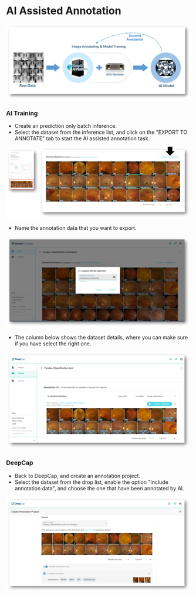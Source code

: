 # AI Assisted Annotation

![](<../../.gitbook/assets/image (126).png>)

### AI Training&#x20;

* Create an prediction only batch inference.&#x20;
* Select the dataset from the inference list, and click on the "EXPORT TO ANNOTATE" tab to start the AI assisted annotation task.

![](<../../.gitbook/assets/image (131) (1).png>)

* Name the annotation data that you want to export.&#x20;

![](<../../.gitbook/assets/image (114).png>)

* The column below shows the dataset details, where you can make sure if you have select the right one.

![](<../../.gitbook/assets/image (136) (1).png>)

### DeepCap

* Back to DeepCap, and create an annotation project.&#x20;
* Select the dataset from the drop list, enable the option "Include annotation data", and choose the one that have been annotated by AI.

![](<../../.gitbook/assets/image (133) (1).png>)
